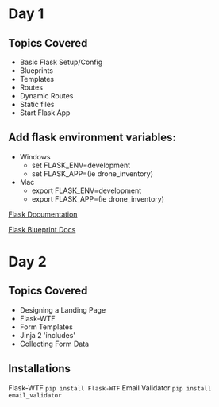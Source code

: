 # Day 1
## Topics Covered
- Basic Flask Setup/Config
- Blueprints
- Templates
- Routes
- Dynamic Routes
- Static files
- Start Flask App

## Add flask environment variables:

- Windows
  - set FLASK_ENV=development
  - set FLASK_APP=<NAME-OF-PROJECT>(ie drone_inventory)
- Mac
  - export FLASK_ENV=development
  - export FLASK_APP=<NAME-OF-PROJECT>(ie drone_inventory)
 
[Flask Documentation](https://flask.palletsprojects.com/en/1.1.x/)

[Flask Blueprint Docs](https://flask.palletsprojects.com/en/1.1.x/blueprints/)

# Day 2
## Topics Covered
- Designing a Landing Page
- Flask-WTF
- Form Templates
- Jinja 2 'includes'
- Collecting Form Data

## Installations
Flask-WTF `pip install Flask-WTF` Email Validator `pip install email_validator`
